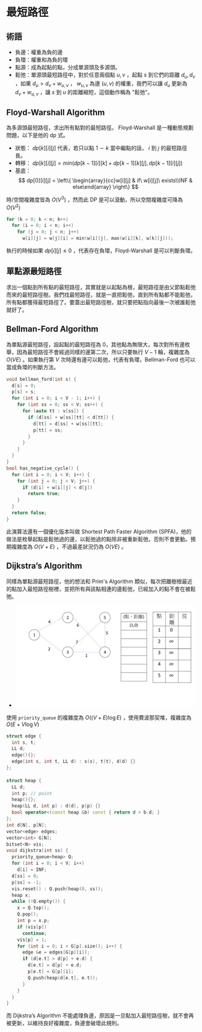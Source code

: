 # 最短路徑

## 術語

- 負邊：權重為負的邊
- 負環：權重和為負的環
- 點源：成為起點的點，分成單源頭及多源頭。
- 鬆弛：單源頭最短路徑中，對於任意兩個點 $u,v$ ，起點 $s$ 到它們的距離 $d_u,d_v$ ，如果 $d_u>d_v+w_{u,v}$ ， $w_{u,v}$ 為邊 $(u,v)$ 的權重，我們可以讓 $d_u$ 更新為 $d_v+w_{u,v}$ ，讓 $s$ 到 $u$ 的距離縮短，這個動作稱為 "鬆弛"。

## Floyd-Warshall Algorithm

為多源頭最短路徑，求出所有點對的最短路徑。
Floyd-Warshall 是一種動態規劃問題，以下是他的 dp 式。

- 狀態： $dp[k][i][j]$ 代表，若只以點 $1 ∼ k$ 當中繼點的話， $i$ 到 $j$ 的最短路徑長。
- 轉移： $dp[k][i][j] = min(dp[k − 1][i][k] + dp[k − 1][k][j], dp[k − 1][i][j])$ 
-   基底：
    $$
    dp[0][i][j] = \left\{ \begin{array}{cc}w[i][j] & if\ w[i][j]\ exists\\INF & else\end{array} \right\}
    $$

時/空間複雜度皆為 $O(V^3)$ ，然而此 DP 是可以滾動，所以空間複雜度可降為 $O(V^2)$ 

```cpp
for (k = 0; k < n; k++)
  for (i = 0; i < n; i++)
    for (j = 0; j < n; j++)
      w[i][j] = w[j][i] = min(w[i][j], max(w[i][k], w[k][j]));
```

執行的時候如果 $dp[i][j]\leq 0$ ，代表存在負環，Floyd-Warshall 是可以判斷負環。

## 單點源最短路徑

求出一個點到所有點的最短路徑，其實就是以起點為根，最短路徑是由父節點鬆弛而來的最短路徑樹。我們找最短路徑，就是一直把鬆弛，直到所有點都不能鬆弛，所有點都獲得最短路徑了。要蓋出最短路徑樹，就只要把點指向最後一次被誰鬆弛就好了。

## Bellman-Ford Algorithm

為單點源最短路徑，設起點的最短路徑為 0，其他點為無限大，每次對所有邊枚舉，因為最短路徑不會經過同樣的邊第二次，所以只要執行 $V-1$ 輪，複雜度為 $O(VE)$ 。如果執行第 $V$ 次時還有邊可以鬆弛，代表有負環，Bellman-Ford 也可以當成負環的判斷方法。

```cpp
void bellman_ford(int s) {
  d[s] = 0;
  p[s] = s;
  for (int i = 0; i < V - 1; i++) {
    for (int ss = 0; ss < V; ss++) {
      for (auto tt : v[ss]) {
        if (d[ss] + w[ss][tt] < d[tt]) {
          d[tt] = d[ss] + w[ss][tt];
          p[tt] = ss;
        }
      }
    }
  }
}
bool has_negative_cycle() {
  for (int i = 0; i < V; i++) {
    for (int j = 0; j < V; j++) {
      if (d[i] + w[i][j] < d[j])
        return true;
    }
  }
  return false;
}
```

此演算法還有一個優化版本叫做 Shortest Path Faster Algorithm (SPFA)，他的做法是枚舉起點是鬆弛過的邊，以鬆弛過的點除非被重新鬆弛，否則不會更動。預期複雜度為 $O(V+E)$ ，不過最差狀況仍為 $O(VE)$ 。

## Dijkstra’s Algorithm

同樣為單點源最短路徑，他的想法和 Prim's Algorithm 類似，每次把離樹根最近的點加入最短路徑樹裡，並把所有與該點相連的邊鬆弛，已經加入的點不會在被鬆弛。

- ![](images/dijkstra.gif)

使用 `priority_queue` 的複雜度為 $O((V+E)\log E)$ ，使用費波那契堆，複雜度為 $O(E+V\log V)$ 

```cpp
struct edge {
  int s, t;
  LL d;
  edge(){};
  edge(int s, int t, LL d) : s(s), t(t), d(d) {}
};

struct heap {
  LL d;
  int p; // point
  heap(){};
  heap(LL d, int p) : d(d), p(p) {}
  bool operator<(const heap &b) const { return d > b.d; }
};
int d[N], p[N];
vector<edge> edges;
vector<int> G[N];
bitset<N> vis;
void dijkstra(int ss) {
  priority_queue<heap> Q;
  for (int i = 0; i < V; i++)
    d[i] = INF;
  d[ss] = 0;
  p[ss] = -1;
  vis.reset() : Q.push(heap(0, ss));
  heap x;
  while (!Q.empty()) {
    x = Q.top();
    Q.pop();
    int p = x.p;
    if (vis[p])
      continue;
    vis[p] = 1;
    for (int i = 0; i < G[p].size(); i++) {
      edge &e = edges[G[p][i]];
      if (d[e.t] > d[p] + e.d) {
        d[e.t] = d[p] + e.d;
        p[e.t] = G[p][i];
        Q.push(heap(d[e.t], e.t));
      }
    }
  }
}
```

而 Dijkstra’s Algorithm 不能處理負邊，原因是一旦點加入最短路徑樹，就不會再被更新，以維持良好複雜度，負邊會破壞此規則。
